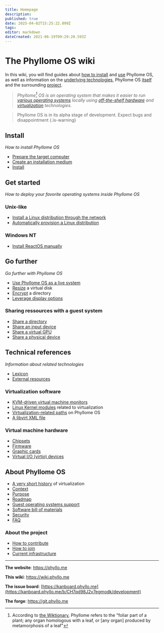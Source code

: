 ```yaml
---
title: Homepage
description: 
published: true
date: 2025-04-02T15:25:22.099Z
tags: 
editor: markdown
dateCreated: 2021-06-19T09:29:20.593Z
---
```


# The Phyllome OS wiki

In this wiki, you will find guides about [how to install](#install) and [use](#get-started) Phyllome OS, as well as information on the [underlying technologies](#references), Phyllome OS [itself](#about-phyllome-os) and the surrounding [project](#about-the-project).

> *Phyllome[^1] OS is an operating system that makes it easier to run [various operating systems](#go-further) locally using [off-the-shelf hardware](/deploy/prepare) and [virtualization](/virt/lexicon#virtualization) technologies.*

> Phyllome OS is in its alpha stage of development. Expect bugs and disappointment
{.is-warning}

[^1]: According to [the Wiktionary](https://en.wiktionary.org/wiki/phyllome), Phyllome refers to the "foliar part of a plant; any organ homologous with a leaf, or [any organ] produced by metamorphosis of a leaf"

## Install

*How to install Phyllome OS*

- [Prepare the target computer](/deploy/prepare)
- [Create an installation medium](/deploy/medium)
- [Install](/deploy/install)

## Get started

*How to deploy your favorite operating systems inside Phyllome OS*

### Unix-like
	
- [Install a Linux distribution through the network](/getstarted/install-guest) 
- [Automatically provision a Linux distribution](/getstarted/virt-install)

### Windows NT

- [Install ReactOS manually](/getstarted/reactos)

## Go further

*Go further with Phyllome OS*

- [Use Phyllome OS as a live system](/gofurther/live)
- [Resize](/gofurther/resize) a virtual disk
- [Encrypt](/gofurther/encrypt) a directory
- [Leverage display options](/virt/vm/display)

### Sharing ressources with a guest system

- [Share a directory](/gofurther/virtiofs)
- [Share an input device](/gofurther/evdev)
- [Share a virtual GPU](/gofurther/vfio-mdev)
- [Share a physical device](/gofurther/vfio-pci)

## Technical references

*Information about related technologies*

- [Lexicon](/virt/lexicon)
- [External resources](/virt/resources)

### Virtualization software

- [KVM-driven virtual machine monitors](/virt/host/vmms)
- [Linux Kernel modules](/virt/host/modules) related to virtualization
- [Virtualization-related paths](/virt/host/paths) on Phyllome OS
- [A libvirt XML file](/virt/host/xml)

### Virtual machine hardware

- [Chipsets](/virt/vm/chipset)
- [Firmware](/virt/vm/firmware)
- [Graphic cards](/virt/vm/graphic-card)
- [Virtual I/O (virtio) devices](/virt/vm/virtio)

## About Phyllome OS

- [A very short history](/virt/history) of virtualization
- [Context](/phyllomeos/context)
- [Purpose](/phyllomeos/purpose)
- [Roadmap](/phyllomeos/roadmap)
- [Guest operating systems support](/virt/guest.md)
- [Software bill of materials](/phyllomeos/sbom)
- [Security](/phyllomeos/security)
- [FAQ](/phyllomeos/faq)

### About the project

- [How to contribute](/project/contribute)
- [How to join](/project/join)
- [Current infrastructure](/project/infrastructure)

---

**The website**: https://phyllo.me

**This wiki**: https://wiki.phyllo.me

**The issue board**: [https://kanboard.phyllo.me](https://kanboard.phyllo.me/b/CH7qd98J2v7egmodk/development)

**The forge**: https://git.phyllo.me
